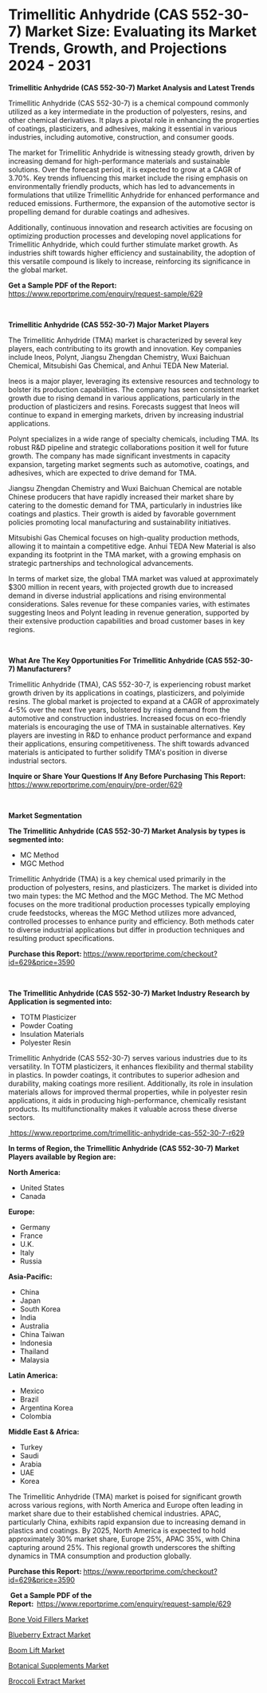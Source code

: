 <p><h1>Trimellitic Anhydride (CAS 552-30-7) Market Size: Evaluating its Market Trends, Growth, and Projections 2024 - 2031</h1></p><p><strong>Trimellitic Anhydride (CAS 552-30-7) Market Analysis and Latest Trends</strong></p>
<p><p>Trimellitic Anhydride (CAS 552-30-7) is a chemical compound commonly utilized as a key intermediate in the production of polyesters, resins, and other chemical derivatives. It plays a pivotal role in enhancing the properties of coatings, plasticizers, and adhesives, making it essential in various industries, including automotive, construction, and consumer goods. </p><p>The market for Trimellitic Anhydride is witnessing steady growth, driven by increasing demand for high-performance materials and sustainable solutions. Over the forecast period, it is expected to grow at a CAGR of 3.70%. Key trends influencing this market include the rising emphasis on environmentally friendly products, which has led to advancements in formulations that utilize Trimellitic Anhydride for enhanced performance and reduced emissions. Furthermore, the expansion of the automotive sector is propelling demand for durable coatings and adhesives.</p><p>Additionally, continuous innovation and research activities are focusing on optimizing production processes and developing novel applications for Trimellitic Anhydride, which could further stimulate market growth. As industries shift towards higher efficiency and sustainability, the adoption of this versatile compound is likely to increase, reinforcing its significance in the global market.</p></p>
<p><strong>Get a Sample PDF of the Report:&nbsp;</strong> <a href="https://www.reportprime.com/enquiry/request-sample/629?utm_campaign=1896&utm_medium=2&utm_source=Github&utm_content=ia&utm_term=24122024&utm_id=trimellitic-anhydride-cas-552-30-7">https://www.reportprime.com/enquiry/request-sample/629</a></p>
<p>&nbsp;</p>
<p><strong>Trimellitic Anhydride (CAS 552-30-7) Major Market Players</strong></p>
<p><p>The Trimellitic Anhydride (TMA) market is characterized by several key players, each contributing to its growth and innovation. Key companies include Ineos, Polynt, Jiangsu Zhengdan Chemistry, Wuxi Baichuan Chemical, Mitsubishi Gas Chemical, and Anhui TEDA New Material.</p><p>Ineos is a major player, leveraging its extensive resources and technology to bolster its production capabilities. The company has seen consistent market growth due to rising demand in various applications, particularly in the production of plasticizers and resins. Forecasts suggest that Ineos will continue to expand in emerging markets, driven by increasing industrial applications.</p><p>Polynt specializes in a wide range of specialty chemicals, including TMA. Its robust R&D pipeline and strategic collaborations position it well for future growth. The company has made significant investments in capacity expansion, targeting market segments such as automotive, coatings, and adhesives, which are expected to drive demand for TMA.</p><p>Jiangsu Zhengdan Chemistry and Wuxi Baichuan Chemical are notable Chinese producers that have rapidly increased their market share by catering to the domestic demand for TMA, particularly in industries like coatings and plastics. Their growth is aided by favorable government policies promoting local manufacturing and sustainability initiatives.</p><p>Mitsubishi Gas Chemical focuses on high-quality production methods, allowing it to maintain a competitive edge. Anhui TEDA New Material is also expanding its footprint in the TMA market, with a growing emphasis on strategic partnerships and technological advancements.</p><p>In terms of market size, the global TMA market was valued at approximately $300 million in recent years, with projected growth due to increased demand in diverse industrial applications and rising environmental considerations. Sales revenue for these companies varies, with estimates suggesting Ineos and Polynt leading in revenue generation, supported by their extensive production capabilities and broad customer bases in key regions.</p></p>
<p>&nbsp;</p>
<p><strong>What Are The Key Opportunities For Trimellitic Anhydride (CAS 552-30-7) Manufacturers?</strong></p>
<p><p>Trimellitic Anhydride (TMA), CAS 552-30-7, is experiencing robust market growth driven by its applications in coatings, plasticizers, and polyimide resins. The global market is projected to expand at a CAGR of approximately 4-5% over the next five years, bolstered by rising demand from the automotive and construction industries. Increased focus on eco-friendly materials is encouraging the use of TMA in sustainable alternatives. Key players are investing in R&D to enhance product performance and expand their applications, ensuring competitiveness. The shift towards advanced materials is anticipated to further solidify TMA's position in diverse industrial sectors.</p></p>
<p><strong>Inquire or Share Your Questions If Any Before Purchasing This Report:</strong> <a href="https://www.reportprime.com/enquiry/pre-order/629?utm_campaign=1896&utm_medium=2&utm_source=Github&utm_content=ia&utm_term=24122024&utm_id=trimellitic-anhydride-cas-552-30-7">https://www.reportprime.com/enquiry/pre-order/629</a></p>
<p>&nbsp;</p>
<p><strong>Market Segmentation</strong></p>
<p><strong>The Trimellitic Anhydride (CAS 552-30-7) Market Analysis by types is segmented into:</strong></p>
<p><ul><li>MC Method</li><li>MGC Method</li></ul></p>
<p><p>Trimellitic Anhydride (TMA) is a key chemical used primarily in the production of polyesters, resins, and plasticizers. The market is divided into two main types: the MC Method and the MGC Method. The MC Method focuses on the more traditional production processes typically employing crude feedstocks, whereas the MGC Method utilizes more advanced, controlled processes to enhance purity and efficiency. Both methods cater to diverse industrial applications but differ in production techniques and resulting product specifications.</p></p>
<p><strong>Purchase this Report:&nbsp;</strong><a href="https://www.reportprime.com/checkout?id=629&price=3590&utm_campaign=1896&utm_medium=2&utm_source=Github&utm_content=ia&utm_term=24122024&utm_id=trimellitic-anhydride-cas-552-30-7">https://www.reportprime.com/checkout?id=629&price=3590</a></p>
<p>&nbsp;</p>
<p><strong>The Trimellitic Anhydride (CAS 552-30-7) Market Industry Research by Application is segmented into:</strong></p>
<p><ul><li>TOTM Plasticizer</li><li>Powder Coating</li><li>Insulation Materials</li><li>Polyester Resin</li></ul></p>
<p><p>Trimellitic Anhydride (CAS 552-30-7) serves various industries due to its versatility. In TOTM plasticizers, it enhances flexibility and thermal stability in plastics. In powder coatings, it contributes to superior adhesion and durability, making coatings more resilient. Additionally, its role in insulation materials allows for improved thermal properties, while in polyester resin applications, it aids in producing high-performance, chemically resistant products. Its multifunctionality makes it valuable across these diverse sectors.</p></p>
<p><a href="https://www.reportprime.com/trimellitic-anhydride-cas-552-30-7-r629?utm_campaign=1896&utm_medium=2&utm_source=Github&utm_content=ia&utm_term=24122024&utm_id=trimellitic-anhydride-cas-552-30-7">&nbsp;https://www.reportprime.com/trimellitic-anhydride-cas-552-30-7-r629</a></p>
<p><strong>In terms of Region, the Trimellitic Anhydride (CAS 552-30-7) Market Players available by Region are:</strong></p>
<p>
    <p> <strong> North America: </strong>
        <ul>
            <li>United States</li>
            <li>Canada</li>
        </ul>
        </p> 
    <p> <strong> Europe: </strong>
        <ul>
            <li>Germany</li>
            <li>France</li>
            <li>U.K.</li>
            <li>Italy</li>
            <li>Russia</li>
        </ul>
        </p> 
    <p> <strong> Asia-Pacific: </strong>
        <ul>
            <li>China</li>
            <li>Japan</li>
            <li>South Korea</li>
            <li>India</li>
            <li>Australia</li>
            <li>China Taiwan</li>
            <li>Indonesia</li>
            <li>Thailand</li>
            <li>Malaysia</li>
        </ul>
        </p> 
    <p> <strong> Latin America: </strong>
        <ul>
            <li>Mexico</li>
            <li>Brazil</li>
            <li>Argentina Korea</li>
            <li>Colombia</li>
        </ul>
        </p> 
    <p> <strong> Middle East & Africa: </strong>
        <ul>
            <li>Turkey</li>
            <li>Saudi</li>
            <li>Arabia</li>
            <li>UAE</li>
            <li>Korea</li>
        </ul>
    </p>
    </p>
<p><p>The Trimellitic Anhydride (TMA) market is poised for significant growth across various regions, with North America and Europe often leading in market share due to their established chemical industries. APAC, particularly China, exhibits rapid expansion due to increasing demand in plastics and coatings. By 2025, North America is expected to hold approximately 30% market share, Europe 25%, APAC 35%, with China capturing around 25%. This regional growth underscores the shifting dynamics in TMA consumption and production globally.</p></p>
<p><strong>Purchase this Report: </strong><a href="https://www.reportprime.com/checkout?id=629&price=3590&utm_campaign=1896&utm_medium=2&utm_source=Github&utm_content=ia&utm_term=24122024&utm_id=trimellitic-anhydride-cas-552-30-7">https://www.reportprime.com/checkout?id=629&price=3590</a></p>
<p>&nbsp;<strong>Get a Sample PDF of the Report:&nbsp;&nbsp;</strong><a href="https://www.reportprime.com/enquiry/request-sample/629?utm_campaign=1896&utm_medium=2&utm_source=Github&utm_content=ia&utm_term=24122024&utm_id=trimellitic-anhydride-cas-552-30-7">https://www.reportprime.com/enquiry/request-sample/629</a></p>
<p><strong></strong></p>
<p><p><a href="https://www.linkedin.com/pulse/projected-growth-bone-void-fillers-market-size-cagr-analysis-h42fc?utm_campaign=1896&utm_medium=2&utm_source=Github&utm_content=ia&utm_term=24122024&utm_id=trimellitic-anhydride-cas-552-30-7">Bone Void Fillers Market</a></p><p><a href="https://www.linkedin.com/pulse/decoding-blueberry-extract-market-dynamics-strategic-imperatives-1rrge?utm_campaign=1896&utm_medium=2&utm_source=Github&utm_content=ia&utm_term=24122024&utm_id=trimellitic-anhydride-cas-552-30-7">Blueberry Extract Market</a></p><p><a href="https://www.linkedin.com/pulse/technological-insights-growth-trends-boom-lift-market-8nrwe?utm_campaign=1896&utm_medium=2&utm_source=Github&utm_content=ia&utm_term=24122024&utm_id=trimellitic-anhydride-cas-552-30-7">Boom Lift Market</a></p><p><a href="https://www.linkedin.com/pulse/botanical-supplements-market-trends-growth-drivers-demand-supply-yilte?utm_campaign=1896&utm_medium=2&utm_source=Github&utm_content=ia&utm_term=24122024&utm_id=trimellitic-anhydride-cas-552-30-7">Botanical Supplements Market</a></p><p><a href="https://www.linkedin.com/pulse/f-my-mkt-intel-xkfif?utm_campaign=1896&utm_medium=2&utm_source=Github&utm_content=ia&utm_term=24122024&utm_id=trimellitic-anhydride-cas-552-30-7">Broccoli Extract Market</a></p></p>